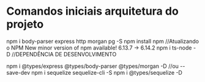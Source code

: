 # Comandos iniciais arquitetura do projeto
npm i body-parser express http morgan pg -S
npm install npm     //Atualizando o NPM  New minor version of npm available! 6.13.7 → 6.14.2
npm i ts-node -D    //DEPENDÊNCIA DE DESENVOLVIMENTO

npm i @types/express @types/body-parser @types/morgan -D //ou --save-dev
npm i sequelize sequelize-cli -S
npm i @types/sequelize -D
